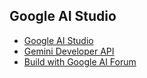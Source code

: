 ## Google AI Studio
- [Google AI Studio](https://aistudio.google.com/prompts/new_chat)
- [Gemini Developer API](https://ai.google.dev/gemini-api/docs)
- [Build with Google AI Forum](https://discuss.ai.google.dev/c/ai-studio/8)
